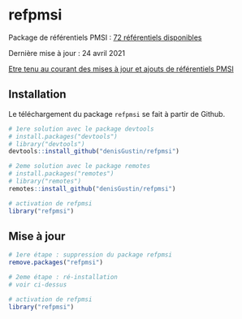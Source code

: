 
<!-- README.md is generated from README.Rmd. Please edit that file -->

# refpmsi

Package de référentiels PMSI : [72 référentiels
disponibles](https://denisgustin.github.io/refpmsi/articles/liste_ref.html)

Dernière mise à jour : 24 avril 2021

[Etre tenu au courant des mises à jour et ajouts de référentiels
PMSI](http://www.lespmsi.com/r-et-pmsi/)

## Installation

Le téléchargement du package `refpmsi` se fait à partir de Github.

``` r
# 1ere solution avec le package devtools
# install.packages("devtools")
# library("devtools")
devtools::install_github("denisGustin/refpmsi")

# 2eme solution avec le package remotes
# install.packages("remotes")
# library("remotes")
remotes::install_github("denisGustin/refpmsi")

# activation de refpmsi
library("refpmsi")
```

## Mise à jour

``` r
# 1ere étape : suppression du package refpmsi
remove.packages("refpmsi")

# 2eme étape : ré-installation
# voir ci-dessus

# activation de refpmsi
library("refpmsi")
```
